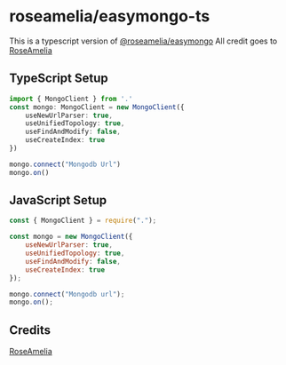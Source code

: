 # roseamelia/easymongo-ts
 This is a typescript version of [@roseamelia/easymongo](https://www.npmjs.com/package/@roseamelia/easymongo)
All credit goes to [RoseAmelia](https://github.com/RoseAmelia)


## TypeScript Setup
```typescript
import { MongoClient } from '.'
const mongo: MongoClient = new MongoClient({
    useNewUrlParser: true,
    useUnifiedTopology: true,
    useFindAndModify: false,
    useCreateIndex: true
})

mongo.connect("Mongodb Url")
mongo.on()

```

## JavaScript Setup
```javascript
const { MongoClient } = require(".");

const mongo = new MongoClient({
    useNewUrlParser: true,
    useUnifiedTopology: true,
    useFindAndModify: false,
    useCreateIndex: true
});

mongo.connect("Mongodb url");
mongo.on();
```

## Credits
[RoseAmelia](https://github.com/RoseAmelia)